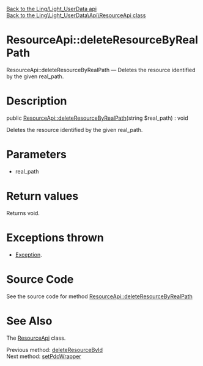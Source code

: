 [Back to the Ling/Light_UserData api](https://github.com/lingtalfi/Light_UserData/blob/master/doc/api/Ling/Light_UserData.md)<br>
[Back to the Ling\Light_UserData\Api\ResourceApi class](https://github.com/lingtalfi/Light_UserData/blob/master/doc/api/Ling/Light_UserData/Api/ResourceApi.md)


ResourceApi::deleteResourceByRealPath
================



ResourceApi::deleteResourceByRealPath — Deletes the resource identified by the given real_path.




Description
================


public [ResourceApi::deleteResourceByRealPath](https://github.com/lingtalfi/Light_UserData/blob/master/doc/api/Ling/Light_UserData/Api/ResourceApi/deleteResourceByRealPath.md)(string $real_path) : void




Deletes the resource identified by the given real_path.




Parameters
================


- real_path

    


Return values
================

Returns void.


Exceptions thrown
================

- [Exception](http://php.net/manual/en/class.exception.php).&nbsp;







Source Code
===========
See the source code for method [ResourceApi::deleteResourceByRealPath](https://github.com/lingtalfi/Light_UserData/blob/master/Api/ResourceApi.php#L113-L117)


See Also
================

The [ResourceApi](https://github.com/lingtalfi/Light_UserData/blob/master/doc/api/Ling/Light_UserData/Api/ResourceApi.md) class.

Previous method: [deleteResourceById](https://github.com/lingtalfi/Light_UserData/blob/master/doc/api/Ling/Light_UserData/Api/ResourceApi/deleteResourceById.md)<br>Next method: [setPdoWrapper](https://github.com/lingtalfi/Light_UserData/blob/master/doc/api/Ling/Light_UserData/Api/ResourceApi/setPdoWrapper.md)<br>

